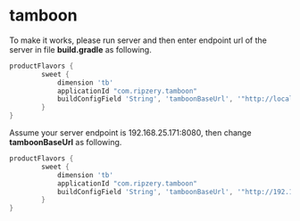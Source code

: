 # tamboon

To make it works, please run server and then enter endpoint url of the server in file **build.gradle** as following.

```groovy
productFlavors {
        sweet {
            dimension 'tb'
            applicationId "com.ripzery.tamboon"
            buildConfigField 'String', 'tamboonBaseUrl', '"http://localhost:8080/"'
        }
}
```
Assume your server endpoint is 192.168.25.171:8080, then change **tamboonBaseUrl** as following.

```groovy
productFlavors {
        sweet {
            dimension 'tb'
            applicationId "com.ripzery.tamboon"
            buildConfigField 'String', 'tamboonBaseUrl', '"http://192.168.25.171:8080/"'
        }
}
```

